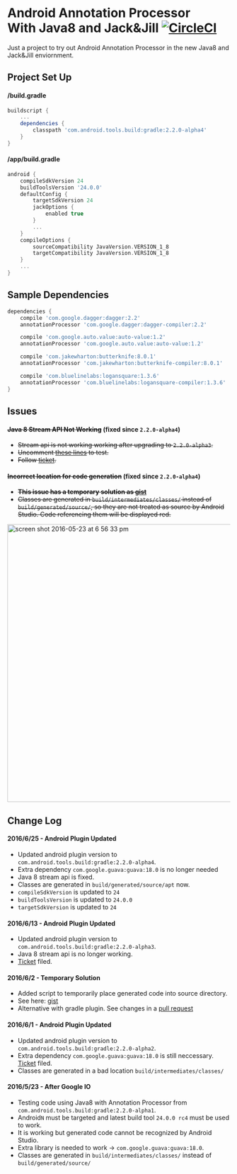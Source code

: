 # Android Annotation Processor<br/>With Java8 and Jack&Jill [![CircleCI](https://circleci.com/gh/nickwph/annotation-processor-with-java8-jack-and-jill-android.svg?style=svg)](https://circleci.com/gh/nickwph/annotation-processor-with-java8-jack-and-jill-android)

Just a project to try out Android Annotation Processor in the new Java8 and Jack&Jill enviornment.

## Project Set Up

#### /build.gradle
```groovy
buildscript {
    ...
    dependencies {
        classpath 'com.android.tools.build:gradle:2.2.0-alpha4'
    }
}
```

#### /app/build.gradle
```groovy
android {
    compileSdkVersion 24
    buildToolsVersion '24.0.0'
    defaultConfig {
        targetSdkVersion 24
        jackOptions {
            enabled true
        }
        ...
    }
    compileOptions {
        sourceCompatibility JavaVersion.VERSION_1_8
        targetCompatibility JavaVersion.VERSION_1_8
    }
    ...
}
```

## Sample Dependencies
```groovy
dependencies {
    compile 'com.google.dagger:dagger:2.2'
    annotationProcessor 'com.google.dagger:dagger-compiler:2.2'

    compile 'com.google.auto.value:auto-value:1.2'
    annotationProcessor 'com.google.auto.value:auto-value:1.2'

    compile 'com.jakewharton:butterknife:8.0.1'
    annotationProcessor 'com.jakewharton:butterknife-compiler:8.0.1'

    compile 'com.bluelinelabs:logansquare:1.3.6'
    annotationProcessor 'com.bluelinelabs:logansquare-compiler:1.3.6'
}
```

## Issues

#### ~~Java 8 Stream API Not Working~~ (fixed since `2.2.0-alpha4`)

- ~~Stream api is not working working after upgrading to `2.2.0-alpha3`.~~
- ~~Uncomment [these lines](https://github.com/nickwph/annotation-processor-with-java8-jack-and-jill-android/blob/master/app/src/main/java/com/example/nickwph/jackandjillannotationtest/MainActivity.java#L45-L48) to test.~~
- ~~Follow [ticket](https://code.google.com/p/android/issues/detail?id=212925).~~

#### ~~Incorrect location for code generation~~ (fixed since `2.2.0-alpha4`)
- ~~**This issue has a temporary solution as [gist](https://gist.github.com/nickwph/fac980fd6cf4ef9415d5a35477646024)**~~
- ~~Classes are generated in `build/intermediates/classes/` instead of `build/generated/source/`, so they are not treated as source by Android Studio. Code referencing them will be displayed red.~~
<img width="628" alt="screen shot 2016-05-23 at 6 56 33 pm" src="https://cloud.githubusercontent.com/assets/623060/15487134/bdffbebc-2118-11e6-9416-2cbe49dff288.png">

## Change Log

#### 2016/6/25 - Android Plugin Updated

- Updated android plugin version to `com.android.tools.build:gradle:2.2.0-alpha4`.
- Extra dependency `com.google.guava:guava:18.0` is no longer needed
- Java 8 stream api is fixed.
- Classes are generated in `build/generated/source/apt` now.
- `compileSdkVersion` is updated to `24`
- `buildToolsVersion` is updated to `24.0.0`
- `targetSdkVersion` is updated to `24`

#### 2016/6/13 - Android Plugin Updated

- Updated android plugin version to `com.android.tools.build:gradle:2.2.0-alpha3`.
- Java 8 stream api is no longer working.
- [Ticket](https://code.google.com/p/android/issues/detail?id=212925) filed.

#### 2016/6/2 - Temporary Solution
- Added script to temporarily place generated code into source directory.
- See here: [gist](https://gist.github.com/nickwph/fac980fd6cf4ef9415d5a35477646024)
- Alternative with gradle plugin. See changes in a [pull request](https://github.com/nickwph/annotation-processor-with-java8-jack-and-jill-android/pull/3)

#### 2016/6/1 - Android Plugin Updated

- Updated android plugin version to `com.android.tools.build:gradle:2.2.0-alpha2`.
- Extra dependency `com.google.guava:guava:18.0` is still neccessary. [Ticket](https://code.google.com/p/android/issues/detail?id=211890) filed.
- Classes are generated in a bad location `build/intermediates/classes/`

#### 2016/5/23 - After Google IO

- Testing code using Java8 with Annotation Processor from `com.android.tools.build:gradle:2.2.0-alpha1`.
- Android`N` must be targeted and latest build tool `24.0.0 rc4` must be used to work.
- It is working but generated code cannot be recognized by Android Studio.
- Extra library is needed to work -> `com.google.guava:guava:18.0`.
- Classes are generated in `build/intermediates/classes/` instead of `build/generated/source/`

